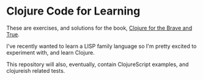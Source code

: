 # Clojure Code  for Learning

These are exercises, and solutions for the book, [Clojure for the Brave and True](https://www.braveclojure.com/).

I've recently wanted to learn a LISP family language so I'm pretty excited to experiment with, and learn Clojure. 

This repository will also, eventually, contain ClojureScript examples, and clojureish related tests.
